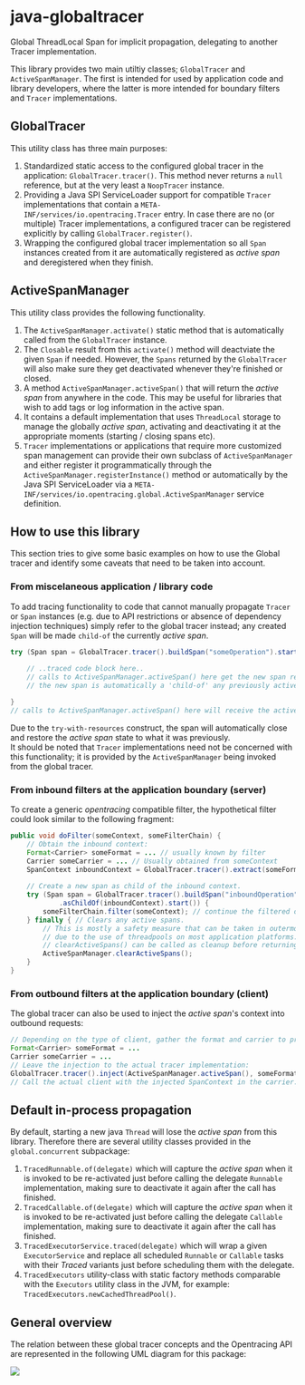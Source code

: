 # java-globaltracer
Global ThreadLocal Span for implicit propagation, delegating to another Tracer implementation.

This library provides two main utiltiy classes; `GlobalTracer` and `ActiveSpanManager`.
The first is intended for used by application code and library developers,
where the latter is more intended for boundary filters and `Tracer` implementations.

## GlobalTracer
This utility class has three main purposes:
 1. Standardized static access to the configured global tracer in the application:
    `GlobalTracer.tracer()`.
    This method never returns a `null` reference, but at the very least a `NoopTracer` instance.
 2. Providing a Java SPI ServiceLoader support for compatible `Tracer` implementations
    that contain a `META-INF/services/io.opentracing.Tracer` entry.
    In case there are no (or multiple) Tracer implementations, 
    a configured tracer can be registered explicitly by calling `GlobalTracer.register()`.
 3. Wrapping the configured global tracer implementation so all `Span` instances
    created from it are automatically registered as _active span_ and deregistered
    when they finish.

## ActiveSpanManager
This utility class provides the following functionality.
 1. The `ActiveSpanManager.activate()` static method that is automatically called from
    the `GlobalTracer` instance. 
 2. The `Closable` result from this `activate()` method will deactviate the given `Span`
    if needed. However, the `Spans` returned by the `GlobalTracer` will also make sure
    they get deactivated whenever they're finished or closed.
 3. A method `ActiveSpanManager.activeSpan()` that will return the _active span_ 
    from anywhere in the code. This may be useful for libraries that wish to add tags
    or log information in the active span.
 4. It contains a default implementation that uses `ThreadLocal` storage to manage
    the globally _active span_, activating and deactivating it at the appropriate
    moments (starting / closing spans etc).
 5. `Tracer` implementations or applications that require more customized span management
    can provide their own subclass of `ActiveSpanManager` and either register it 
    programmatically through the `ActiveSpanManager.registerInstance()` method 
    or automatically by the Java SPI ServiceLoader via a 
    `META-INF/services/io.opentracing.global.ActiveSpanManager` service definition.

## How to use this library
This section tries to give some basic examples on how to use the Global tracer and
identify some caveats that need to be taken into account.

### From miscelaneous application / library code
To add tracing functionality to code that cannot manually propagate `Tracer` or `Span` instances
(e.g. due to API restrictions or absence of dependency injection techniques)
simply refer to the global tracer instead; any created `Span` will be made `child-of` the currently _active span_.
````java
try (Span span = GlobalTracer.tracer().buildSpan("someOperation").start()) {
    
    // ..traced code block here..
    // calls to ActiveSpanManager.activeSpan() here get the new span reference
    // the new span is automatically a 'child-of' any previously active span (if applicable).

}
// calls to ActiveSpanManager.activeSpan() here will receive the active span from before the try block.
````
Due to the `try-with-resources` construct, the span will automatically close and restore the _active span_ state to what it was previously.  
It should be noted that `Tracer` implementations need not be concerned with this functionality;
it is provided by the `ActiveSpanManager` being invoked from the global tracer.

### From inbound filters at the application boundary (server)
To create a generic _opentracing_ compatible filter, the hypothetical filter could look similar to
the following fragment:
````java
public void doFilter(someContext, someFilterChain) {
    // Obtain the inbound context:
    Format<Carrier> someFormat = ... // usually known by filter
    Carrier someCarrier = ... // Usually obtained from someContext
    SpanContext inboundContext = GlobalTracer.tracer().extract(someFormat, someCarrier);
    
    // Create a new span as child of the inbound context.
    try (Span span = GlobalTracer.tracer().buildSpan("inboundOperation")
            .asChildOf(inboundContext).start()) {
        someFilterChain.filter(someContext); // continue the filtered operation within 'span'
    } finally { // Clears any active spans.
        // This is mostly a safety measure that can be taken in outermost filters
        // due to the use of threadpools on most application platforms.
        // clearActiveSpans() can be called as cleanup before returning a thread back to the pool.
        ActiveSpanManager.clearActiveSpans();
    }
}
````

### From outbound filters at the application boundary (client)
The global tracer can also be used to inject the _active span_'s context into outbound requests:
````java
// Depending on the type of client, gather the format and carrier to propagate SpanContext with.
Format<Carrier> someFormat = ...
Carrier someCarrier = ...
// Leave the injection to the actual tracer implementation:
GlobalTracer.tracer().inject(ActiveSpanManager.activeSpan(), someFormat, someCarrier);
// Call the actual client with the injected SpanContext in the carrier.
````

## Default in-process propagation
By default, starting a new java `Thread` will lose the _active span_ from this library.
Therefore there are several utility classes provided in the `global.concurrent` subpackage:
 1. `TracedRunnable.of(delegate)` which will capture the _active span_ when it is invoked to be re-activated 
    just before calling the delegate `Runnable` implementation,
    making sure to deactivate it again after the call has finished.
 2. `TracedCallable.of(delegate)` which will capture the _active span_ when it is invoked to be re-activated
    just before calling the delegate `Callable` implementation,
    making sure to deactivate it again after the call has finished.
 3. `TracedExecutorService.traced(delegate)` which will wrap a given `ExecutorService`
    and replace all scheduled `Runnable` or `Callable` tasks with their _Traced_
    variants just before scheduling them with the delegate.
 4. `TracedExecutors` utility-class with static factory methods comparable with the
    `Executors` utility class in the JVM, for example: `TracedExecutors.newCachedThreadPool()`.

## General overview
The relation between these global tracer concepts and the Opentracing API are represented in the following UML diagram for this package:  

<img src="http://plantuml.com/plantuml/png/bLLDJ-Cm4BttLupOIrQKIdkjK5TGYHK7u01_OE9CNIF7ZcAtMeJuxuppqOOqJXjVOetVyyoycN4000pcv0eK1CekR476boYKaGjXUQlIXTGsHGsVinaqIsXq3lvLzZT6Kycdq5cVpgDNuWkkIvBAUIgJ6lTx2NkhiWZOLvY4GJNw0Fiw-iRK1PZ_4SHhWUO93Sfu9B_QI1uDcuoWv8JAVaziaKWv0BMdW0lHXkyO43qb0SFGjRQECDKKmGjDMDuTRdVX-jHQjlOyj3fmPZL7wpEqZeZAi12RWPeFL_FewphTAPrLURzoSnXvgDKY6E_3QL-q3bkPTnA-qcBDtKN__HmUR9cZlrslvh0UR8yEdmbXb_GudViwsRQx7trwSxE2gpzNmtaleIZjNcNaPd7sIOiiOUUwZAYuWJCYhQWpI289zU4RPPJR9kSaQs3QLhKQXOhGcsSlTEJVK3RbdyEX3Kw784vgMdCYwtcNfzMKZfAqbSaJ5hSjw-_g4aRGPmxJUPUbV_HmiLptA2LtrwEdVABMSeWSIDLcpETBGIM_GzOyypzXGcfjV2zf6E-fOiHu_GdkFl9X40UcQmd7XxaUoERHs_9G0-M5_u2D8fsvlZKdlxMP-mO0">  
